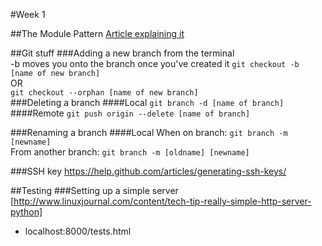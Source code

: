 #Week 1

##The Module Pattern
[Article explaining it](http://toddmotto.com/mastering-the-module-pattern/)

##Git stuff
###Adding a new branch from the terminal  
-b moves you onto the branch once you've created it
`git checkout -b [name of new branch]`  
OR  
`git checkout --orphan [name of new branch]`  
###Deleting a branch
####Local
`git branch -d [name of branch]`
####Remote
`git push origin --delete [name of branch]`

###Renaming a branch
####Local
When on branch: `git branch -m [newname]`  
From another branch: `git branch -m [oldname] [newname]`  

###SSH key
https://help.github.com/articles/generating-ssh-keys/

##Testing
###Setting up a simple server
[http://www.linuxjournal.com/content/tech-tip-really-simple-http-server-python]
* localhost:8000/tests.html